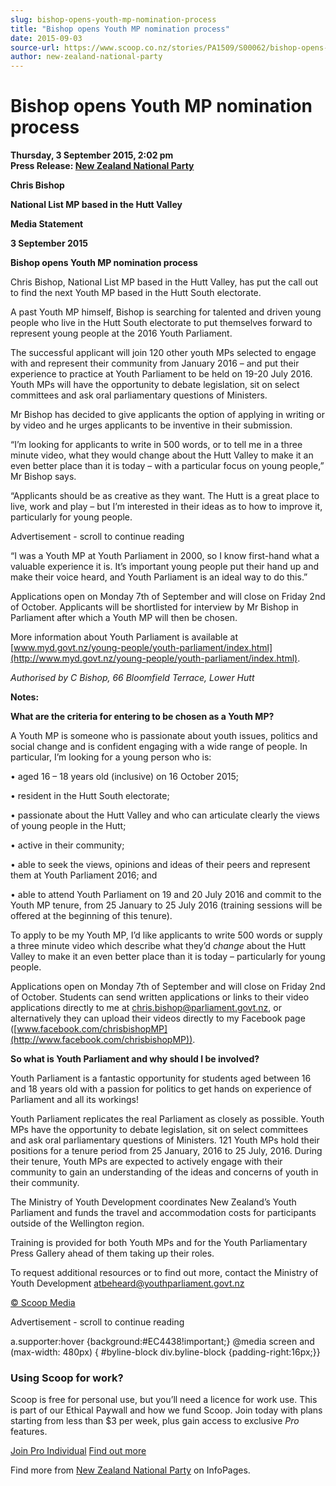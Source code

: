 ```yaml
---
slug: bishop-opens-youth-mp-nomination-process
title: "Bishop opens Youth MP nomination process"
date: 2015-09-03
source-url: https://www.scoop.co.nz/stories/PA1509/S00062/bishop-opens-youth-mp-nomination-process.htm
author: new-zealand-national-party
---
```

Bishop opens Youth MP nomination process
========================================

**Thursday, 3 September 2015, 2:02 pm**  
**Press Release: [New Zealand National Party](https://info.scoop.co.nz/New_Zealand_National_Party)**

**Chris Bishop**

**National List MP based in the Hutt Valley**

**Media Statement**

**3 September 2015**

**Bishop opens Youth MP nomination process**

Chris Bishop, National List MP based in the Hutt Valley, has put the call out to find the next Youth MP based in the Hutt South electorate.

A past Youth MP himself, Bishop is searching for talented and driven young people who live in the Hutt South electorate to put themselves forward to represent young people at the 2016 Youth Parliament.

The successful applicant will join 120 other youth MPs selected to engage with and represent their community from January 2016 – and put their experience to practice at Youth Parliament to be held on 19-20 July 2016. Youth MPs will have the opportunity to debate legislation, sit on select committees and ask oral parliamentary questions of Ministers.

Mr Bishop has decided to give applicants the option of applying in writing or by video and he urges applicants to be inventive in their submission.

“I’m looking for applicants to write in 500 words, or to tell me in a three minute video, what they would change about the Hutt Valley to make it an even better place than it is today – with a particular focus on young people,” Mr Bishop says.

“Applicants should be as creative as they want. The Hutt is a great place to live, work and play – but I’m interested in their ideas as to how to improve it, particularly for young people.

Advertisement - scroll to continue reading





“I was a Youth MP at Youth Parliament in 2000, so I know first-hand what a valuable experience it is. It’s important young people put their hand up and make their voice heard, and Youth Parliament is an ideal way to do this.”

Applications open on Monday 7th of September and will close on Friday 2nd of October. Applicants will be shortlisted for interview by Mr Bishop in Parliament after which a Youth MP will then be chosen.

More information about Youth Parliament is available at [www.myd.govt.nz/young-people/youth-parliament/index.html](http://www.myd.govt.nz/young-people/youth-parliament/index.html).

_Authorised by C Bishop, 66 Bloomfield Terrace, Lower Hutt_

**Notes:**

**What are the criteria for entering to be chosen as a Youth MP?**

A Youth MP is someone who is passionate about youth issues, politics and social change and is confident engaging with a wide range of people. In particular, I’m looking for a young person who is:

• aged 16 – 18 years old (inclusive) on 16 October 2015;

• resident in the Hutt South electorate;

• passionate about the Hutt Valley and who can articulate clearly the views of young people in the Hutt;

• active in their community;

• able to seek the views, opinions and ideas of their peers and represent them at Youth Parliament 2016; and

• able to attend Youth Parliament on 19 and 20 July 2016 and commit to the Youth MP tenure, from 25 January to 25 July 2016 (training sessions will be offered at the beginning of this tenure).

To apply to be my Youth MP, I’d like applicants to write 500 words or supply a three minute video which describe what they’d _change_ about the Hutt Valley to make it an even better place than it is today – particularly for young people.

Applications open on Monday 7th of September and will close on Friday 2nd of October. Students can send written applications or links to their video applications directly to me at chris.bishop@parliament.govt.nz, or alternatively they can upload their videos directly to my Facebook page ([www.facebook.com/chrisbishopMP](http://www.facebook.com/chrisbishopMP)).

**So what is Youth Parliament and why should I be involved?**

Youth Parliament is a fantastic opportunity for students aged between 16 and 18 years old with a passion for politics to get hands on experience of Parliament and all its workings!

Youth Parliament replicates the real Parliament as closely as possible. Youth MPs have the opportunity to debate legislation, sit on select committees and ask oral parliamentary questions of Ministers. 121 Youth MPs hold their positions for a tenure period from 25 January, 2016 to 25 July, 2016. During their tenure, Youth MPs are expected to actively engage with their community to gain an understanding of the ideas and concerns of youth in their community.

The Ministry of Youth Development coordinates New Zealand’s Youth Parliament and funds the travel and accommodation costs for participants outside of the Wellington region.

Training is provided for both Youth MPs and for the Youth Parliamentary Press Gallery ahead of them taking up their roles.

To request additional resources or to find out more, contact the Ministry of Youth Development atbeheard@youthparliament.govt.nz

  

[© Scoop Media](http://www.scoop.co.nz/about/terms.html)  

Advertisement - scroll to continue reading



a.supporter:hover {background:#EC4438!important;} @media screen and (max-width: 480px) { #byline-block div.byline-block {padding-right:16px;}}

### Using Scoop for work?

Scoop is free for personal use, but you’ll need a licence for work use. This is part of our Ethical Paywall and how we fund Scoop. Join today with plans starting from less than $3 per week, plus gain access to exclusive _Pro_ features.  
  
[Join Pro Individual](https://pro.scoop.co.nz/Individual/?from=ProIn24) [Find out more](https://pro.scoop.co.nz/using-scoop-for-work/?from=ProIn24)

Find more from [New Zealand National Party](https://info.scoop.co.nz/New_Zealand_National_Party) on InfoPages.